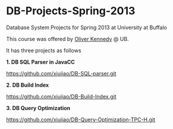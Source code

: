 DB-Projects-Spring-2013
=======================

Database System Projects for Spring 2013 at University at Buffalo

This course was offered by [Oliver Kennedy](http://www.cse.buffalo.edu/people/?u=okennedy) @ UB.

It has three projects as follows


 **1. DB SQL Parser in JavaCC**

https://github.com/xiujiao/DB-SQL-parser.git

**2. DB Build Index**

https://github.com/xiujiao/DB-Build-Index.git


 **3. DB Query Optimization**

https://github.com/xiujiao/DB-Query-Optimization-TPC-H.git
